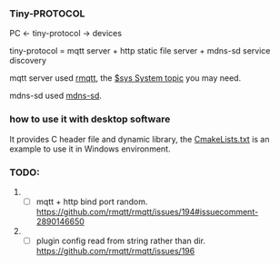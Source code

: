 ### Tiny-PROTOCOL

PC <- tiny-protocol -> devices

tiny-protocol = mqtt server + http static file server + mdns-sd service discovery

mqtt server used [rmqtt](https://github.com/rmqtt/rmqtt), the [$sys System topic](https://github.com/rmqtt/rmqtt/blob/master/docs/en_US/sys-topic.md) you may need.

mdns-sd used [mdns-sd](https://github.com/keepsimple1/mdns-sd).

### how to use it with desktop software

It provides C header file and dynamic library, the [CmakeLists.txt](./CMakeLists.txt) is an example to use it in Windows environment.


### TODO:
1. -[ ] mqtt + http bind port random. https://github.com/rmqtt/rmqtt/issues/194#issuecomment-2890146650
2. -[ ] plugin config read from string rather than dir. https://github.com/rmqtt/rmqtt/issues/196
